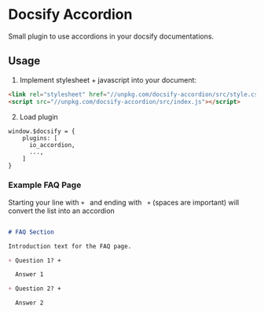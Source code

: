 # Docsify Accordion

Small plugin to use accordions in your docsify documentations.

## Usage

1. Implement stylesheet + javascript into your document:

```html
<link rel="stylesheet" href="//unpkg.com/docsify-accordion/src/style.css">
<script src="//unpkg.com/docsify-accordion/src/index.js"></script>
```

2. Load plugin

```
window.$docsify = {
    plugins: [
      io_accordion,
      ...,
    ]
}
```

### Example FAQ Page

Starting your line with `+ ` and ending with ` +` (spaces are important) will convert the list into an accordion

```md

# FAQ Section

Introduction text for the FAQ page.

+ Question 1? +

  Answer 1

+ Question 2? +

  Answer 2

```
